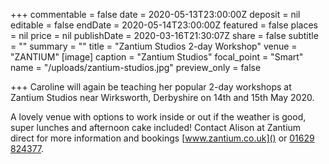 +++
commentable = false
date = 2020-05-13T23:00:00Z
deposit = nil
editable = false
endDate = 2020-05-14T23:00:00Z
featured = false
places = nil
price = nil
publishDate = 2020-03-16T21:30:07Z
share = false
subtitle = ""
summary = ""
title = "Zantium Studios 2-day Workshop"
venue = "ZANTIUM"
[image]
caption = "Zantium Studios"
focal_point = "Smart"
name = "/uploads/zantium-studios.jpg"
preview_only = false

+++
Caroline will again be teaching her popular 2-day workshops at Zantium Studios near Wirksworth, Derbyshire on 14th and 15th May 2020.

A lovely venue with options to work inside or out if the weather is good, super lunches and afternoon cake included! Contact Alison at Zantium direct for more information and bookings [www.zantium.co.uk]() or [01629 824377](tel:01629824377).